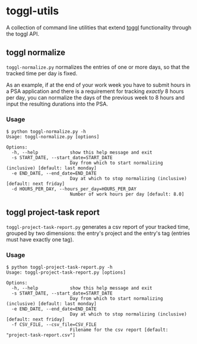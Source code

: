# toggl-utils
A collection of command line utilities that extend [toggl](https://www.toggl.com/) functionality through the toggl API.

## toggl normalize

`toggl-normalize.py` normalizes the entries of one or more days, so that the tracked time per day is fixed.

As an example, if at the end of your work week you have to submit hours in a PSA application and there is a requirement for tracking *exactly* 8 hours per day, you can normalize the days of the previous week to 8 hours and input the resulting durations into the PSA.

### Usage

```
$ python toggl-normalize.py -h
Usage: toggl-normalize.py [options]

Options:
  -h, --help            show this help message and exit
  -s START_DATE, --start_date=START_DATE
                        Day from which to start normalizing (inclusive) [default: last monday]
  -e END_DATE, --end_date=END_DATE
                        Day at which to stop normalizing (inclusive) [default: next friday]
  -d HOURS_PER_DAY, --hours_per_day=HOURS_PER_DAY
                        Number of work hours per day [default: 8.0]
```

## toggl project-task report

`toggl-project-task-report.py` generates a csv report of your tracked time, grouped by two dimensions: the entry's project and the entry's tag (entries must have exactly one tag).

### Usage

```
$ python toggl-project-task-report.py -h
Usage: toggl-project-task-report.py [options]

Options:
  -h, --help            show this help message and exit
  -s START_DATE, --start_date=START_DATE
                        Day from which to start normalizing (inclusive) [default: last monday]
  -e END_DATE, --end_date=END_DATE
                        Day at which to stop normalizing (inclusive) [default: next friday]
  -f CSV_FILE, --csv_file=CSV_FILE
                        Filename for the csv report [default: "project-task-report.csv"]
```

